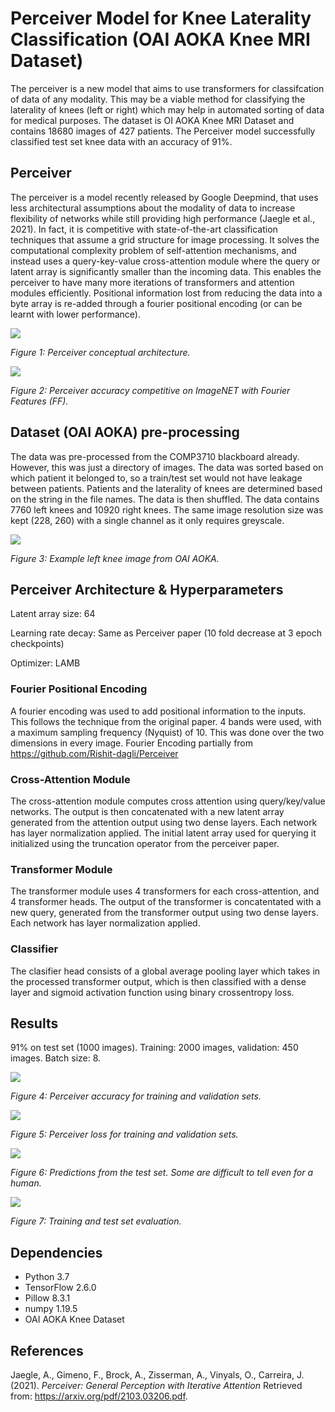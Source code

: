 # Perceiver Model for Knee Laterality Classification (OAI AOKA Knee MRI Dataset)

The perceiver is a new model that aims to use transformers for classifcation of data of any modality. This may be a viable method for classifying the laterality of knees (left or right) which may help in automated sorting of data for medical purposes. The dataset is OI AOKA Knee MRI Dataset and contains 18680 images of 427 patients. The Perceiver model successfully classified test set knee data with an accuracy of 91%.

## Perceiver

The perceiver is a model recently released by Google Deepmind, that uses less architectural assumptions about the modality of data to increase flexibility of networks while still providing high performance (Jaegle et al., 2021). In fact, it is competitive with state-of-the-art classification techniques that assume a grid structure for image processing. It solves the computational complexity problem of self-attention mechanisms, and instead uses a query-key-value cross-attention module where the query or latent array is significantly smaller than the incoming data. This enables the perceiver to have many more iterations of transformers and attention modules efficiently. Positional information lost from reducing the data into a byte array is re-added through a fourier positional encoding (or can be learnt with lower performance). 

![](./diagrams/perceiver.png)

*Figure 1: Perceiver conceptual architecture.*

![](./diagrams/perceiver_table.png)

*Figure 2: Perceiver accuracy competitive on ImageNET with Fourier Features (FF).*


## Dataset (OAI AOKA) pre-processing

The data was pre-processed from the COMP3710 blackboard already. However, this was just a directory of images. The data was sorted based on which patient it belonged to, so a train/test set would not have leakage between patients. Patients and the laterality of knees are determined based on the string in the file names. The data is then shuffled. The data contains 7760 left knees and 10920 right knees. The same image resolution size was kept (228, 260) with a single channel as it only requires greyscale.

![](./diagrams/left_knee.png)

*Figure 3: Example left knee image from OAI AOKA.*

## Perceiver Architecture & Hyperparameters

Latent array size: 64

Learning rate decay: Same as Perceiver paper (10 fold decrease at 3 epoch checkpoints)

Optimizer: LAMB


### Fourier Positional Encoding
A fourier encoding was used to add positional information to the inputs. This follows the technique from the original paper. 4 bands were used, with a maximum sampling frequency (Nyquist) of 10. This was done over the two dimensions in every image. 
Fourier Encoding partially from https://github.com/Rishit-dagli/Perceiver 


### Cross-Attention Module
The cross-attention module computes cross attention using query/key/value networks. The output is then concatenated with a new latent array generated from the attention output using two dense layers. Each network has layer normalization applied. The initial latent array used for querying it initialized using the truncation operator from the perceiver paper.


### Transformer Module
The transformer module uses 4 transformers for each cross-attention, and 4 transformer heads. The output of the transformer is concatentated with a new query, generated from the transformer output using two dense layers. Each network has layer normalization applied.


### Classifier
The clasifier head consists of a global average pooling layer which takes in the processed transformer output, which is then classified with a dense layer and sigmoid activation function using binary crossentropy loss. 


## Results

91% on test set (1000 images). Training: 2000 images, validation: 450 images. Batch size: 8.

![](./diagrams/accuracy.png)

*Figure 4: Perceiver accuracy for training and validation sets.*

![](./diagrams/loss.png)

*Figure 5: Perceiver loss for training and validation sets.*

![](./diagrams/predictions.png)

*Figure 6: Predictions from the test set. Some are difficult to tell even for a human.*


![](./diagrams/training.png)

*Figure 7: Training and test set evaluation.*

## Dependencies
- Python 3.7
- TensorFlow 2.6.0
- Pillow 8.3.1
- numpy 1.19.5
- OAI AOKA Knee Dataset


## References

Jaegle, A., Gimeno, F., Brock, A., Zisserman, A., Vinyals, O., Carreira, J. (2021). *Perceiver: General Perception with Iterative Attention* Retrieved from: https://arxiv.org/pdf/2103.03206.pdf.